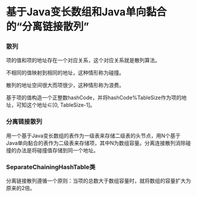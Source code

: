 # 基于Java变长数组和Java单向黏合的“分离链接散列”

### 散列

项的值和项的地址存在一个对应关系，这个对应关系就是散列算法。

不相同的值映射到相同的地址，这种情形称为碰撞。

散列的地址空间很大而项很少，这种情形称为浪费。

基于项的值构造一个正整数hashCode，并将hashCode%TableSize作为项的地址，可知这个地址∈\[0, TableSize-1\]。

### 分离链接散列

用一个基于Java变长数组的表作为一级表来存储二级表的头节点，用N个基于Java单向黏合的表作为二级表来存储项，其中N为数组容量。分离连接散列消除碰撞的办法是将碰撞值存储到同一个地址。

### SeparateChainingHashTable类

分离链接散列遵循一个原则：当项的总数大于数组容量时，就将数组的容量扩大为原来的2倍。
